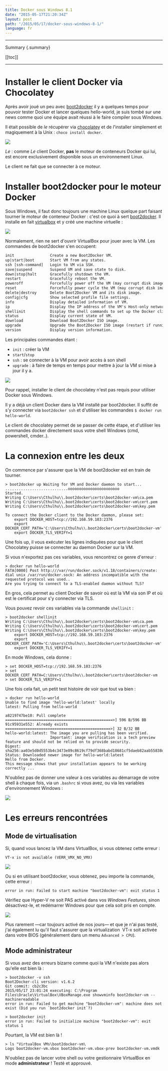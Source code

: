 ```yaml
---
title: Docker sous Windows 8.1
date: "2015-05-17T21:20:34Z"
layout: post
path: "/2015/05/17/docker-sous-windows-8-1/"
language: fr
---
```


---
Summary {.summary}

[[toc]]

---

# Installer le client Docker via Chocolatey

Après avoir joué un peu avec [boot2docker](http://boot2docker.io/) il y a quelques temps pour pouvoir tester Docker et lancer quelques hello-world, je suis tombé sur une news comme quoi une équipe avait réussi à le faire compiler sous Windows.

Il était possible de *le* récupérer via [chocolatey](https://chocolatey.org/packages/docker) et de *l*'installer simplement et magiquement à la Unix : `choco install docker`.

![](img_5558c2613ab34.png)

*Le* : comme *Le* client Docker, **pas** le moteur de conteneurs Docker qui lui, est encore exclusivement disponible sous un environnement Linux.

Le client ne fait que se connecter à ce moteur.

# Installer boot2docker pour le moteur Docker

Sous Windows, il faut donc toujours une machine Linux quelque part faisant tourner le moteur de conteneur Docker : c'est ce quoi à sert [boot2docker](http://boot2docker.io/). Il installe en fait [virtualbox](https://www.virtualbox.org/) et y créé une machine virtuelle :

![](img_5558c233d3482.png)

Normalement, rien ne sert d'ouvrir VirtualBox pour jouer avec la VM. Les commandes de boot2docker s'en occupent:

```xml
init                Create a new Boot2Docker VM. 
up|start|boot       Start VM from any states. 
ssh [ssh-command]   Login to VM via SSH. 
save|suspend        Suspend VM and save state to disk. 
down|stop|halt      Gracefully shutdown the VM. 
restart             Gracefully reboot the VM. 
poweroff            Forcefully power off the VM (may corrupt disk image). 
reset               Forcefully power cycle the VM (may corrupt disk image). 
delete|destroy      Delete Boot2Docker VM and its disk image. 
config|cfg          Show selected profile file settings. 
info                Display detailed information of VM. 
ip                  Display the IP address of the VM's Host-only network. 
shellinit           Display the shell commands to set up the Docker client. 
status              Display current state of VM. 
download            Download Boot2Docker ISO image. 
upgrade             Upgrade the Boot2Docker ISO image (restart if running). 
version             Display version information.
```

Les principales commandes étant :

- `init` : créer la VM
- `start`/`stop`
- `ssh` : se connecter à la VM pour avoir accès à son shell
- `upgrade` : à faire de temps en temps pour mettre à jour la VM si mise à jour il y a. 

![](img_5558cd600094b.png)

Pour rappel, installer le client de chocolatey n'est pas requis pour utiliser Docker sous Windows.

Il y a déjà un client Docker dans la VM installé par boot2docker.
Il suffit de s'y connecter via `boot2docker ssh` et d'utiliser les commandes `$ docker run hello-world`.

Le client de chocolatey permet de se passer de cette étape, et d'utiliser les commandes docker directement sous votre shell Windows (cmd, powershell, cmder..). 

# La connexion entre les deux

On commence par s'assurer que la VM de boot2docker est en train de tourner.
```
> boot2docker up Waiting for VM and Docker daemon to start... 
............................ooooooooooooooooooooooo 
Started. 
Writing C:\Users\Cthulhu\\.boot2docker\certs\boot2docker-vm\ca.pem 
Writing C:\Users\Cthulhu\\.boot2docker\certs\boot2docker-vm\cert.pem 
Writing C:\Users\Cthulhu\\.boot2docker\certs\boot2docker-vm\key.pem 

To connect the Docker client to the Docker daemon, please set: 
    export DOCKER_HOST=tcp://192.168.59.103:2376 
    export DOCKER_CERT_PATH='C:\Users\Cthulhu\\.boot2docker\certs\boot2docker-vm' 
    export DOCKER_TLS_VERIFY=1
```

Une fois up, il vous exécuter les lignes indiquées pour que le client Chocolatey puisse se connecter au daemon Docker sur la VM.

Si vous n'exportez pas ces variables, vous rencontrez ce genre d'erreur :

```
> docker run hello-world
FATA[0000] Post http:///var/run/docker.sock/v1.18/containers/create: 
dial unix /var/run/docker.sock: An address incompatible with the requested protocol was used.. 
Are you trying to connect to a TLS-enabled daemon without TLS?
```

En gros, cela permet au client Docker de savoir où est la VM via son IP et où est le certificat pour s'y connecter via TLS.

Vous pouvez revoir ces variables via la commande `shellinit` :

```
> boot2docker shellinit 
Writing C:\Users\Cthulhu\\.boot2docker\certs\boot2docker-vm\ca.pem 
Writing C:\Users\Cthulhu\\.boot2docker\certs\boot2docker-vm\cert.pem 
Writing C:\Users\Cthulhu\\.boot2docker\certs\boot2docker-vm\key.pem 
    export DOCKER_HOST=tcp://192.168.59.103:2376 
    export DOCKER_CERT_PATH='C:\Users\Cthulhu\\.boot2docker\certs\boot2docker-vm' 
    export DOCKER_TLS_VERIFY=1
```

En mode Windows, cela donne : 

```
> set DOCKER_HOST=tcp://192.168.59.103:2376
> set DOCKER_CERT_PATH=C:\Users\Cthulhu\\.boot2docker\certs\boot2docker-vm
> set DOCKER_TLS_VERIFY=1
```

Une fois cela fait, un petit test histoire de voir que tout va bien : 

```
> docker run hello-world
Unable to find image 'hello-world:latest' locally
latest: Pulling from hello-world

a8219747be10: Pull complete ================================================>] 596 B/596 BB 
91c95931e552: Already exists ===============================================>] 32 B/32 BB 
hello-world:latest: The image you are pulling has been verified.
                    Important: image verification is a tech preview feature and should not be relied on to provide security.
Digest: sha256:aa03e5d0d5553b4c3473e89c8619cf79df368babd18681cf5daeb82aab55838d 
Status: Downloaded newer image for hello-world:latest 
Hello from Docker. 
This message shows that your installation appears to be working correctly ...
```

N'oubliez pas de donner une valeur à ces variables au démarrage de votre shell à chaque fois, via un `.bashrc` si vous avez, ou via les variables d'environnement Windows :

![](img_5558fc5445def.png)

# Les erreurs rencontrées

## Mode de virtualisation

Si, quand vous lancez la VM dans VirtualBox, si vous obtenez cette erreur : 

```
VT-x is not available (VERR_VMX_NO_VMX)
```

![](img_5558d04c6184b.png)

Ou si en utilisant boot2docker, vous obtenez, peu importe la commande, cette erreur :

```
error in run: Failed to start machine "boot2docker-vm": exit status 1
```

Vérifiez que Hyper-V ne soit PAS activé dans vos *Windows Features*, sinon désactivez-le, et redémarrer Windows pour que cela soit pris en compte. 

![](img_5558d0b212aeb.png)

Plus rarement —car toujours activé de nos jours— et que je n'ai pas testé, j'ai également lu qu'il faut s'assurer que la virtualization  VT-x soit activée dans votre BIOS (généralement dans un menu `Advanced > CPU`). 

## Mode administrateur

Si vous avez des erreurs bizarre comme quoi la VM n'existe pas alors qu'elle est bien là : 

```
> boot2docker -v ssh
Boot2Docker-cli version: v1.6.2 
Git commit: cb2c3bc 
2015/05/17 23:01:24 executing: C:\Program Files\Oracle\VirtualBox\VBoxManage.exe showvminfo boot2docker-vm --machinereadable 
error in run: Failed to get machine "boot2docker-vm": machine does not exist (Did you run `boot2docker init`?) 

> boot2docker init 
error in run: Failed to initialize machine "boot2docker-vm": exit status 1
```

Pourtant, la VM est bien là !

```
> ls "VirtualBox VMs\boot2docker-vm\
Logs boot2docker-vm.vbox boot2docker-vm.vbox-prev boot2docker-vm.vmdk
```

N'oubliez pas de lancer votre shell ou votre gestionnaire VirtualBox en mode **administrateur** ! Testé et approuvé.